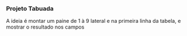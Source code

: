 ### Projeto Tabuada

<p>A ideia é montar um paine de 1 à 9 lateral e na primeira linha da tabela, e mostrar o resultado nos campos<p>